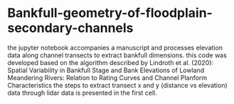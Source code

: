 # Bankfull-geometry-of-floodplain-secondary-channels
the jupyter notebook accompanies a manuscript and processes elevation data along channel transects to extract bankfull dimensions.
this code was developed based on the algorithm described by Lindroth et al. (2020): Spatial Variability in Bankfull Stage and Bank Elevations of Lowland Meandering Rivers: Relation to Rating Curves and Channel Planform Characteristics 
the steps to extract transect x and y (distance vs elevation) data through lidar data is presented in the first cell. 
